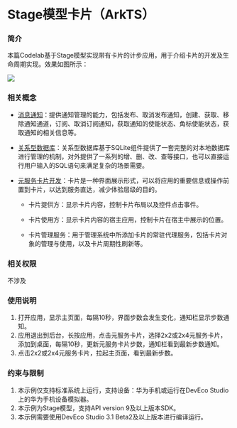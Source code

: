 # Stage模型卡片（ArkTS）

### 简介
本篇Codelab基于Stage模型实现带有卡片的计步应用，用于介绍卡片的开发及生命周期实现。效果如图所示：

![](screenshots/device/steps_card.gif)

### 相关概念

- [消息通知](https://developer.harmonyos.com/cn/docs/documentation/doc-guides/notification-guidelines-0000001281360946)：提供通知管理的能力，包括发布、取消发布通知，创建、获取、移除通知通道，订阅、取消订阅通知，获取通知的使能状态、角标使能状态，获取通知的相关信息等。

- [关系型数据库](https://developer.harmonyos.com/cn/docs/documentation/doc-guides/database-relational-guidelines-0000001333800361)：关系型数据库基于SQLite组件提供了一套完整的对本地数据库进行管理的机制，对外提供了一系列的增、删、改、查等接口，也可以直接运行用户输入的SQL语句来满足复杂的场景需要。

- [元服务卡片开发](https://developer.harmonyos.com/cn/docs/documentation/doc-guides-V3/js-ui-widget-development-0000001535946225-V3?catalogVersion=V3)：卡片是一种界面展示形式，可以将应用的重要信息或操作前置到卡片，以达到服务直达，减少体验层级的目的。

  - 卡片提供方：显示卡片内容，控制卡片布局以及控件点击事件。

  - 卡片使用方：显示卡片内容的宿主应用，控制卡片在宿主中展示的位置。

  - 卡片管理服务：用于管理系统中所添加卡片的常驻代理服务，包括卡片对象的管理与使用，以及卡片周期性刷新等。


### 相关权限

不涉及

### 使用说明

1. 打开应用，显示主页面，每隔10秒，界面步数会发生变化，通知栏显示步数通知。
2. 应用退出到后台，长按应用，点击元服务卡片，选择2x2或2x4元服务卡片，添加到桌面，每隔10秒，更新元服务卡片步数，通知栏看到最新步数通知。
3. 点击2x2或2x4元服务卡片，拉起主页面，看到最新步数。

### 约束与限制

1. 本示例仅支持标准系统上运行，支持设备：华为手机或运行在DevEco Studio上的华为手机设备模拟器。
2. 本示例为Stage模型，支持API version 9及以上版本SDK。
3. 本示例需要使用DevEco Studio 3.1 Beta2及以上版本进行编译运行。

